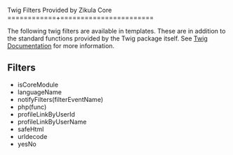 Twig Filters Provided by Zikula Core
============+=======================

The following twig filters are available in templates. These are in addition to the standard functions provided
by the Twig package itself. See [Twig Documentation](http://twig.sensiolabs.org/documentation) for more information.

Filters
-------

 * isCoreModule
 * languageName
 * notifyFilters(filterEventName)
 * php(func)
 * profileLinkByUserId
 * profileLinkByUserName
 * safeHtml
 * urldecode
 * yesNo
